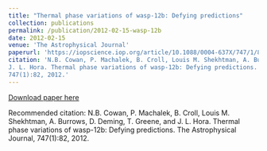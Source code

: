 ```yaml
---
title: "Thermal phase variations of wasp-12b: Defying predictions"
collection: publications
permalink: /publication/2012-02-15-wasp-12b
date: 2012-02-15
venue: 'The Astrophysical Journal'
paperurl: 'https://iopscience.iop.org/article/10.1088/0004-637X/747/1/82'
citation: 'N.B. Cowan, P. Machalek, B. Croll, Louis M. Shekhtman, A. Burrows, D. Deming, T. Greene, and
J. L. Hora. Thermal phase variations of wasp-12b: Defying predictions. The Astrophysical Journal,
747(1):82, 2012.'
---
```

[Download paper here](http://academicpages.github.io/files/wasp-12b.pdf)

Recommended citation: N.B. Cowan, P. Machalek, B. Croll, Louis M. Shekhtman, A. Burrows, D. Deming, T. Greene, and J. L. Hora. Thermal phase variations of wasp-12b: Defying predictions. The Astrophysical Journal, 747(1):82, 2012.
